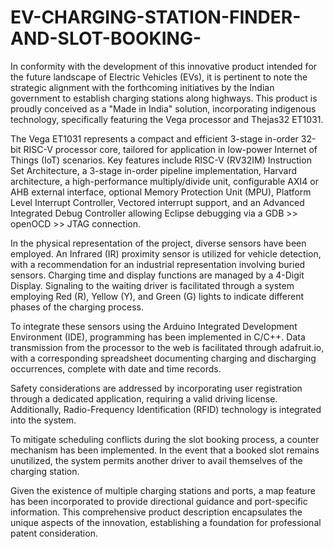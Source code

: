 # EV-CHARGING-STATION-FINDER-AND-SLOT-BOOKING-
In conformity with the development of this innovative product intended for the future landscape of Electric Vehicles (EVs), it is pertinent to note the strategic alignment with the forthcoming initiatives by the Indian government to establish charging stations along highways. This product is proudly conceived as a "Made in India" solution, incorporating indigenous technology, specifically featuring the Vega processor and Thejas32 ET1031.

The Vega ET1031 represents a compact and efficient 3-stage in-order 32-bit RISC-V processor core, tailored for application in low-power Internet of Things (IoT) scenarios. Key features include RISC-V (RV32IM) Instruction Set Architecture, a 3-stage in-order pipeline implementation, Harvard architecture, a high-performance multiply/divide unit, configurable AXI4 or AHB external interface, optional Memory Protection Unit (MPU), Platform Level Interrupt Controller, Vectored interrupt support, and an Advanced Integrated Debug Controller allowing Eclipse debugging via a GDB >> openOCD >> JTAG connection.

In the physical representation of the project, diverse sensors have been employed. An Infrared (IR) proximity sensor is utilized for vehicle detection, with a recommendation for an industrial representation involving buried sensors. Charging time and display functions are managed by a 4-Digit Display. Signaling to the waiting driver is facilitated through a system employing Red (R), Yellow (Y), and Green (G) lights to indicate different phases of the charging process.

To integrate these sensors using the Arduino Integrated Development Environment (IDE), programming has been implemented in C/C++. Data transmission from the processor to the web is facilitated through adafruit.io, with a corresponding spreadsheet documenting charging and discharging occurrences, complete with date and time records.

Safety considerations are addressed by incorporating user registration through a dedicated application, requiring a valid driving license. Additionally, Radio-Frequency Identification (RFID) technology is integrated into the system.

To mitigate scheduling conflicts during the slot booking process, a counter mechanism has been implemented. In the event that a booked slot remains unutilized, the system permits another driver to avail themselves of the charging station.

Given the existence of multiple charging stations and ports, a map feature has been incorporated to provide directional guidance and port-specific information. This comprehensive product description encapsulates the unique aspects of the innovation, establishing a foundation for professional patent consideration.
